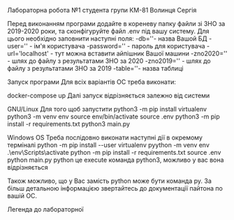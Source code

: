 Лабораторна робота №1 студента групи КМ-81 Волинця Сергія

Перед виконанням програми додайте в кореневу папку файли зі ЗНО за 
2019-2020 роки, та сконфігуруйте файл .env під вашу систему.
Для цього необхідно заповнити наступні поля:
-db=''- назва Вашой БД
-user='' - ім'я користувача
-password='' - пароль для користувача
-url='localhost' - тут можна вставити айпішник Вашої машини
-zno2020='' - шлях до файлу з результатами ЗНО за 2020
-zno2019='' - шлях до файлу з результатами ЗНО за 2019
-table=''- назва таблиці

Запуск програми
Для всіх варіантів ОС треба виконати:

docker-compose up
Далі запуск відрізняється залежно від системи

GNU/Linux Для того щоб запустити
python3 -m pip install virtualenv
python3 -m venv env
source env/bin/activate
source .env
python3 -m pip install -r requirements.txt
python3 main.py

Windows OS Треба послідовно виконати наступні дії в окремому терміналі
python -m pip install --user virtualenv
pyython -m venv env
.\env\Scripts\activate
python -m pip install -r requirements.txt
source .env
python main.py
python це execute команда python3, можливо у вас вона відрізняється

Також можливо, що у Вас замість python може бути команда py. За більш детальною
інформацією звертайтесь до документації пайтона по вашій ОC.

Легенда до лабораторної

